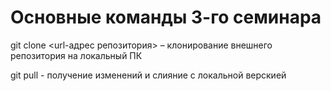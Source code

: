 # Основные команды 3-го семинара

git clone <url-адрес репозитория> – клонирование внешнего репозитория на локальный ПК

git pull - получение изменений и слияние с локальной верскией 